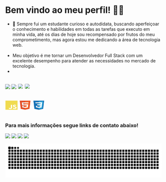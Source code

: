 # Bem vindo ao meu perfil! 🐱‍👤

<ul>
  <li>🚀 Sempre fui um estudante curioso e autodidata, buscando aperfeiçoar o conhecimento e habilidades em todas as tarefas que executo em minha vida, até os dias de hoje sou recompensado por frutos do meu comprometimento, mas agora estou me dedicando a área de tecnologia web.</li><br>
  <li>Meu objetivo é me tornar um Desenvolvedor Full Stack com um excelente desempenho para atender as necessidades no mercado de tecnologia.<li/><br>
</ul>  

<div>
    <br>
  <img height="160em" src="https://github-readme-stats.vercel.app/api?username=beto-luis&show_icons=true&theme=tokyonight&include_all_commits=true&count_private=true">
  <img height="160em" src="https://github-readme-stats.vercel.app/api/top-langs/?username=beto-luis&layout=compact&langs_count=6&theme=tokyonight">

  <img style="border: 1px solid white; border-radius: 4px;" height="203px" src="https://github-readme-stats.vercel.app/api?username=beto-luis&show_icons=true&custom_title=beto-luis's%20Github%20Stats&theme=tokyonight&hide_border=true">
  <img style="border: 1px solid white; border-radius: 4px;" height="203px" src="https://github-readme-streak-stats.herokuapp.com/?user=beto-luis&theme=tokyonight&hide_border=true">
  <br><br>
</div>
<div style="display: inline_block"><br>
  <img align="center" alt="Js" height="30" width="40" src="https://raw.githubusercontent.com/devicons/devicon/master/icons/javascript/javascript-plain.svg">
  <img align="center" alt="HTML" height="30" width="40" src="https://raw.githubusercontent.com/devicons/devicon/master/icons/html5/html5-original.svg">
  <img align="center" alt="CSS" height="30" width="40" src="https://raw.githubusercontent.com/devicons/devicon/master/icons/css3/css3-original.svg">
</div>
 
 <br>
 
  ### Para mais informações segue links de contato abaixo!
 
<div> 
  <a href="https://instagram.com/rtcarvalh" target="_blank"><img src="https://img.shields.io/badge/-Instagram-%23E4405F?style=for-the-badge&logo=instagram&logoColor=white" target="_blank"></a>
 <a href="https://discord.gg/5DVhGKVf4h" target="_blank"><img src="https://img.shields.io/badge/Discord-7289DA?style=for-the-badge&logo=discord&logoColor=white" target="_blank"></a> 
  <a href = "mailto:robertodecarvalho0608@gmail.com"><img src="https://img.shields.io/badge/-Gmail-%23333?style=for-the-badge&logo=gmail&logoColor=white" target="_blank"></a>
  <a href="https://www.linkedin.com/" target="_blank"><img src="https://img.shields.io/badge/-LinkedIn-%230077B5?style=for-the-badge&logo=linkedin&logoColor=white" target="_blank"></a> 
  
  ![Snake animation](https://github.com/beto-luis/beto-luis/blob/output/github-contribution-grid-snake.svg)

</div>
